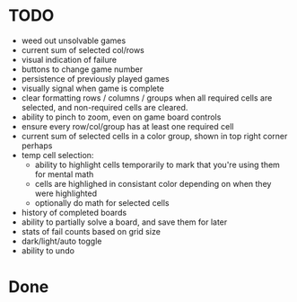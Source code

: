 # TODO

- weed out unsolvable games
- current sum of selected col/rows
- visual indication of failure
- buttons to change game number
- persistence of previously played games
- visually signal when game is complete
- clear formatting rows / columns / groups when all required cells are selected, and non-required cells are cleared.
- ability to pinch to zoom, even on game board controls
- ensure every row/col/group has at least one required cell
- current sum of selected cells in a color group, shown in top right corner perhaps
- temp cell selection:
  - ability to highlight cells temporarily to mark that you're using them for mental math
  - cells are highlighed in consistant color depending on when they were highlighted
  - optionally do math for selected cells
- history of completed boards
- ability to partially solve a board, and save them for later
- stats of fail counts based on grid size
- dark/light/auto toggle
- ability to undo

# Done
